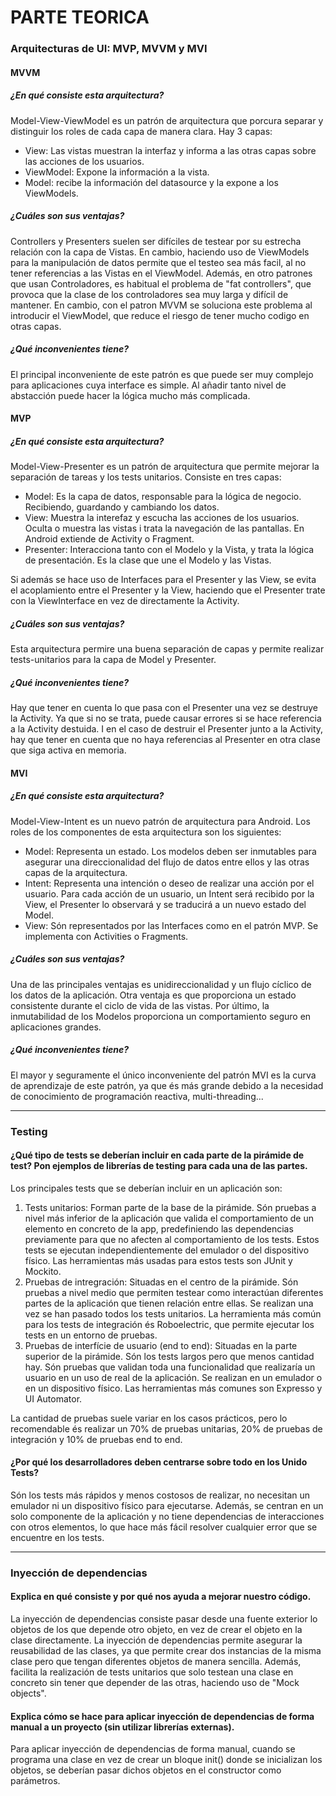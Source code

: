 # PARTE TEORICA

### Arquitecturas de UI: MVP, MVVM y MVI

#### MVVM

##### ¿En qué consiste esta arquitectura?
Model-View-ViewModel es un patrón de arquitectura que porcura separar y distinguir los roles de cada capa de manera clara. Hay 3 capas:
- View: Las vistas muestran la interfaz y informa a las otras capas sobre las acciones de los usuarios.
- ViewModel: Expone la información a la vista.
- Model: recibe la información del datasource y la expone a los ViewModels.

##### ¿Cuáles son sus ventajas?
Controllers y Presenters suelen ser difíciles de testear por su estrecha relación con la capa de Vistas. En cambio, haciendo uso de ViewModels para la manipulación de datos permite que el testeo sea más facil, al no tener referencias a las Vistas en el ViewModel.
Además, en otro patrones que usan Controladores, es habitual el problema de "fat controllers", que provoca que la clase de los controladores sea muy larga y difícil de mantener. En cambio, con el patron MVVM se soluciona este problema al introducir el ViewModel, que reduce el riesgo de tener mucho codigo en otras capas.

##### ¿Qué inconvenientes tiene?
El principal inconveniente de este patrón es que puede ser muy complejo para aplicaciones cuya interface es simple. Al añadir tanto nivel de abstacción puede hacer la lógica mucho más complicada.

#### MVP

##### ¿En qué consiste esta arquitectura?
Model-View-Presenter es un patrón de arquitectura que permite mejorar la separación de tareas y los tests unitarios. Consiste en tres capas:
- Model: Es la capa de datos, responsable para la lógica de negocio. Recibiendo, guardando y cambiando los datos.
- View: Muestra la interefaz y escucha las acciones de los usuarios. Oculta o muestra las vistas i trata la navegación de las pantallas. En Android extiende de Activity o Fragment.
- Presenter: Interacciona tanto con el Modelo y la Vista, y trata la lógica de presentación. Es la clase que une el Modelo y las Vistas.

Si además se hace uso de Interfaces para el Presenter y las View, se evita el acoplamiento entre el Presenter y la View, haciendo que el Presenter trate con la ViewInterface en vez de directamente la Activity.

##### ¿Cuáles son sus ventajas?
Esta arquitectura permire una buena separación de capas y permite realizar tests-unitarios para la capa de Model y Presenter.


##### ¿Qué inconvenientes tiene?
Hay que tener en cuenta lo que pasa con el Presenter una vez se destruye la Activity. Ya que si no se trata, puede causar errores si se hace referencia a la Activity destuida. I en el caso de destruir el Presenter junto a la Activity, hay que tener en cuenta que no haya referencias al Presenter en otra clase que siga activa en memoria.


#### MVI

##### ¿En qué consiste esta arquitectura?
Model-View-Intent es un nuevo patrón de arquitectura para Android. Los roles de los componentes de esta arquitectura son los siguientes:
- Model: Representa un estado. Los modelos deben ser inmutables para asegurar una direccionalidad del flujo de datos entre ellos y las otras capas de la arquitectura.
- Intent: Representa una intención o deseo de realizar una acción por el usuario. Para cada acción de un usuario, un Intent será recibido por la View, el Presenter lo observará y se traducirá a un nuevo estado del Model.
- View: Són representados por las Interfaces como en el patrón MVP. Se implementa con Activities o Fragments.

##### ¿Cuáles son sus ventajas?
Una de las principales ventajas es unidireccionalidad y un flujo cíclico de los datos de la aplicación.
Otra ventaja es que proporciona un estado consistente durante el ciclo de vida de las vistas.
Por último, la inmutabilidad de los Modelos proporciona un comportamiento seguro en aplicaciones grandes.


##### ¿Qué inconvenientes tiene?
El mayor y seguramente el único inconveniente del patrón MVI es la curva de aprendizaje de este patrón, ya que és más grande debido a la necesidad de conocimiento de programación reactiva, multi-threading...

---

### Testing

#### ¿Qué tipo de tests se deberían incluir en cada parte de la pirámide de test? Pon ejemplos de librerías de testing para cada una de las partes. 
Los principales tests que se deberían incluir en un aplicación son:
1. Tests unitarios: Forman parte de la base de la pirámide. Són pruebas a nivel más inferior de la aplicación que valida el comportamiento de un elemento en concreto de la app, predefiniendo las dependencias previamente para que no afecten al comportamiento de los tests. Estos tests se ejecutan independientemente del emulador o del dispositivo físico. Las herramientas más usadas para estos tests son JUnit y Mockito.
1. Pruebas de intregración: Situadas en el centro de la pirámide. Són pruebas a nivel medio que permiten testear como interactúan diferentes partes de la aplicación que tienen relación entre ellas. Se realizan una vez se han pasado todos los tests unitarios. La herramienta más común para los tests de integración és Roboelectric, que permite ejecutar los tests en un entorno de pruebas.
1. Pruebas de interfície de usuario (end to end): Situadas en la parte superior de la pirámide. Són los tests largos pero que menos cantidad hay. Són pruebas que validan toda una funcionalidad que realizaría un usuario en un uso de real de la aplicación. Se realizan en un emulador o en un dispositivo físico. Las herramientas más comunes son Expresso y UI Automator.

La cantidad de pruebas suele variar en los casos prácticos, pero lo recomendable és realizar un 70% de pruebas unitarias, 20% de pruebas de integración y 10% de pruebas end to end.

#### ¿Por qué los desarrolladores deben centrarse sobre todo en los Unido Tests?
Són los tests más rápidos y menos costosos de realizar, no necesitan un emulador ni un dispositivo físico para ejecutarse. Además, se centran en un solo componente de la aplicación y no tiene dependencias de interacciones con otros elementos, lo que hace más fácil resolver cualquier error que se encuentre en los tests.

---

### Inyección de dependencias

#### Explica en qué consiste y por qué nos ayuda a mejorar nuestro código.
La inyección de dependencias consiste pasar desde una fuente exterior lo objetos de los que depende otro objeto, en vez de crear el objeto en la clase directamente. La inyección de dependencias permite asegurar la reusabilidad de las clases, ya que permite crear dos instancias de la misma clase pero que tengan diferentes objetos de manera sencilla. Además, facilita la realización de tests unitarios que solo testean una clase en concreto sin tener que depender de las otras, haciendo uso de "Mock objects".

#### Explica cómo se hace para aplicar inyección de dependencias de forma manual a un proyecto (sin utilizar librerías externas).
Para aplicar inyección de dependencias de forma manual, cuando se programa una clase en vez de crear un bloque init() donde se inicializan los objetos, se deberían pasar dichos objetos en el constructor como parámetros.
